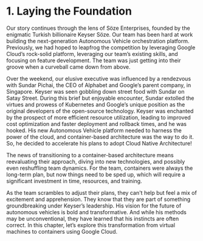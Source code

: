 # 1. Laying the Foundation

Our story continues through the lens of Söze Enterprises, founded by the enigmatic Turkish billionaire Keyser Söze. Our team has been hard at work building the next-generation Autonomous Vehicle orchestration platform. Previously, we had hoped to leapfrog the competition by leveraging Google Cloud’s rock-solid platform, leveraging our team’s existing skills, and focusing on feature development. The team was just getting into their groove when a curveball came down from above.

Over the weekend, our elusive executive was influenced by a rendezvous with Sundar Pichai, the CEO of Alphabet and Google’s parent company, in Singapore. Keyser was seen gobbling down street food with Sundar on Satay Street. During this brief but enjoyable encounter, Sundar extolled the virtues and prowess of Kubernetes and Google’s unique position as the original developers of the open-source technology. Keyser was enchanted by the prospect of more efficient resource utilization, leading to improved cost optimization and faster deployment and rollback times, and he was hooked. His new Autonomous Vehicle platform needed to harness the power of the cloud, and container-based architecture was the way to do it. So, he decided to accelerate his plans to adopt Cloud Native Architecture! 

The news of transitioning to a container-based architecture means reevaluating their approach, diving into new technologies, and possibly even reshuffling team dynamics. For the team, containers were always the long-term plan, but now things need to be sped up, which will require a significant investment in time, resources, and training.

As the team scrambles to adjust their plans, they can't help but feel a mix of excitement and apprehension. They know that they are part of something groundbreaking under Keyser’s leadership. His vision for the future of autonomous vehicles is bold and transformative. And while his methods may be unconventional, they have learned that his instincts are often correct. In this chapter, let’s explore this transformation from virtual machines to containers using Google Cloud.